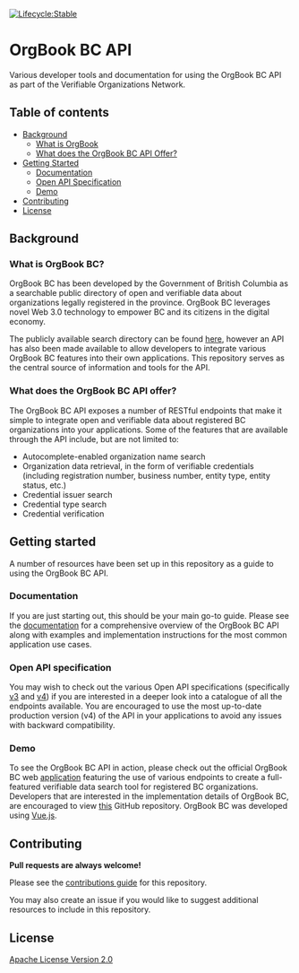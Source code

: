 [![Lifecycle:Stable](https://img.shields.io/badge/Lifecycle-Stable-97ca00)]('')

# OrgBook BC API

Various developer tools and documentation for using the OrgBook BC API as part of the Verifiable Organizations Network.

## Table of contents

- [Background](#background)
    - [What is OrgBook](#what-is-orgbook-bc)
    - [What does the OrgBook BC API Offer?](#what-does-the-orgbook-bc-api-offer)
- [Getting Started](#getting-started)
    - [Documentation](#documentation)
    - [Open API Specification](#open-api-specification)
    - [Demo](#demo)
- [Contributing](#contributing)
- [License](#license)

## Background

### What is OrgBook BC?

OrgBook BC has been developed by the Government of British Columbia as a searchable public directory of open and verifiable data about organizations legally registered in the province. OrgBook BC leverages novel Web 3.0 technology to empower BC and its citizens in the digital economy.

The publicly available search directory can be found [here](https://www.orgbook.gov.bc.ca), however an API has also been made available to allow developers to integrate various OrgBook BC features into their own applications. This repository serves as the central source of information and tools for the API.

### What does the OrgBook BC API offer?

The OrgBook BC API exposes a number of RESTful endpoints that make it simple to integrate open and verifiable data about registered BC organizations into your applications. Some of the features that are available through the API include, but are not limited to:

- Autocomplete-enabled organization name search
- Organization data retrieval, in the form of verifiable credentials (including registration number, business number, entity type, entity status, etc.)
- Credential issuer search
- Credential type search
- Credential verification

## Getting started

A number of resources have been set up in this repository as a guide to using the OrgBook BC API.

### Documentation

If you are just starting out, this should be your main go-to guide. Please see the [documentation](./docs/README.md) for a comprehensive overview of the OrgBook BC API along with examples and implementation instructions for the most common application use cases.

### Open API specification

You may wish to check out the various Open API specifications (specifically [v3](https://orgbook.gov.bc.ca/api/v3/) and [v4](https://orgbook.gov.bc.ca/api/v4/)) if you are interested in a deeper look into a catalogue of all the endpoints available. You are encouraged to use the most up-to-date production version (v4) of the API in your applications to avoid any issues with backward compatibility.

### Demo

To see the OrgBook BC API in action, please check out the official OrgBook BC web [application](https://www.orgbook.gov.bc.ca) featuring the use of various endpoints to create a full-featured verifiable data search tool for registered BC organizations. Developers that are interested in the implementation details of OrgBook BC, are encouraged to view [this](https://github.com/bcgov/orgbook-bc-client) GitHub repository. OrgBook BC was developed using [Vue.js](https://vuejs.org).

## Contributing

**Pull requests are always welcome!**

Please see the [contributions guide](CONTRIBUTING.md) for this repository.

You may also create an issue if you would like to suggest additional resources to include in this repository.

## License

[Apache License Version 2.0](./LICENSE)